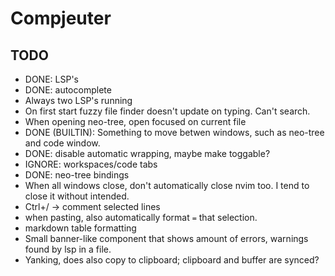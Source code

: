 # Compjeuter
## TODO
- DONE: LSP's 
- DONE: autocomplete 
- Always two LSP's running
- On first start fuzzy file finder doesn't update on typing. Can't search. 
- When opening neo-tree, open focused on current file
- DONE (BUILTIN): Something to move betwen windows, such as neo-tree and code window.
- DONE: disable automatic wrapping, maybe make toggable?
- IGNORE: workspaces/code tabs
- DONE: neo-tree bindings
- When all windows close, don't automatically close nvim too. I tend to 
close it without intended.
- Ctrl+/ -> comment selected lines
- when pasting, also automatically format `=` that selection.
- markdown table formatting
- Small banner-like component that shows amount of errors, warnings found by lsp in a file.
- Yanking, does also copy to clipboard; clipboard and buffer are synced?
